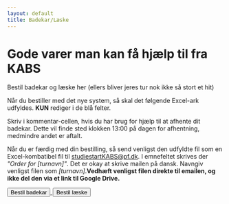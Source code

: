 ```yaml
---
layout: default
title: Badekar/Læske
---
```


<h1>Gode varer man kan få hjælp til fra KABS</h1>
<p>Bestil badekar og læske her (ellers bliver jeres tur nok ikke så stort et hit)</p>

<div id="poster-image-long" style="background-image: url('/static/img/magicTub.jpg');">
</div>

<p>Når du bestiller med det nye system, så skal det følgende Excel-ark udfyldes. <b>KUN</b> rediger i de blå felter.</p>
<p>Skriv i kommentar-cellen, hvis du har brug for hjælp til at afhente dit badekar. Dette vil finde sted klokken 13:00 på dagen for afhentning, medmindre andet er aftalt.</p>
<p>Når du er færdig med din bestilling, så send venligst den udfyldte fil som en Excel-kombatibel fil til <a href="mailto:studiestartKABS@pf.dk?subject=Order for [trip name]">studiestartKABS@pf.dk</a>. I emnefeltet skrives der <i>"Order for [turnavn]"</i>. Det er okay at skrive mailen på dansk. Navngiv venligst filen som <i>[turnavn]</i>.<b>Vedhæft venligst filen direkte til emailen, og ikke del den via et link til Google Drive.</b></p>

<a style="text-align: center" href="/en/Order_and_Invoice_Template-ENGLISH.xlsx">
	<button class="applyBtn">
	  Bestil badekar
	</button>
</a>
<a style="text-align: center; padding: 2px" href="https://forms.gle/FEG9769vdqG83rJj8">
	<button class="applyBtn"> 
		Bestil læske 
	</button>
</a>